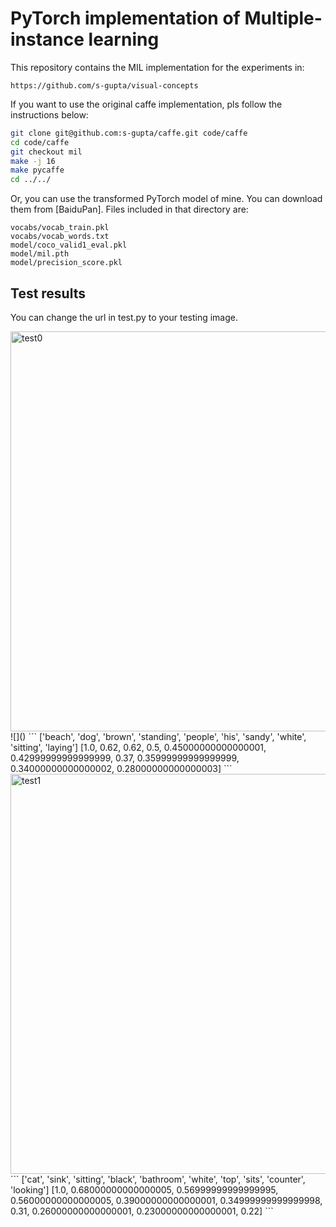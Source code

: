 # PyTorch implementation of Multiple-instance learning
This repository contains the MIL implementation for the experiments in:
```
https://github.com/s-gupta/visual-concepts
```

If you want to use the original caffe implementation, pls follow the instructions below:
```bash
git clone git@github.com:s-gupta/caffe.git code/caffe
cd code/caffe
git checkout mil
make -j 16
make pycaffe
cd ../../
```

Or, you can use the transformed PyTorch model of mine. You can download them from [BaiduPan]. Files included in that directory are:
```
vocabs/vocab_train.pkl
vocabs/vocab_words.txt
model/coco_valid1_eval.pkl
model/mil.pth
model/precision_score.pkl
```


## Test results
You can change the url in test.py to your testing image.

<img src="http://img1.10bestmedia.com/Images/Photos/333810/Montrose_54_990x660.jpg" alt="test0" height="" width="640">
![]()
```
['beach', 'dog', 'brown', 'standing', 'people', 'his', 'sandy', 'white', 'sitting', 'laying']
[1.0, 0.62, 0.62, 0.5, 0.45000000000000001, 0.42999999999999999, 0.37, 0.35999999999999999, 0.34000000000000002, 0.28000000000000003]
```

<img src="https://www.askideas.com/media/23/Funny-Cat-Reaction-First-Tiime-Seeing-Herself-In-The-Mirror.jpg" alt="test1" height="" width="640">
```
['cat', 'sink', 'sitting', 'black', 'bathroom', 'white', 'top', 'sits', 'counter', 'looking']
[1.0, 0.68000000000000005, 0.56999999999999995, 0.56000000000000005, 0.39000000000000001, 0.34999999999999998, 0.31, 0.26000000000000001, 0.23000000000000001, 0.22]
```
